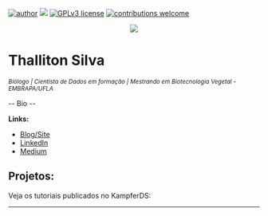 [![author](https://img.shields.io/badge/author-Thalliton--Silva-red)](https://www.linkedin.com/in/thallitonsilva) [![](https://img.shields.io/badge/python-3.7+-blue.svg)](https://www.python.org/downloads/release/python-365/) [![GPLv3 license](https://img.shields.io/badge/License-GPLv3-blue.svg)](http://perso.crans.org/besson/LICENSE.html) [![contributions welcome](https://img.shields.io/badge/contributions-welcome-brightgreen.svg?style=flat)](https://github.com/ThallitonSilva/data_science/issues)

<p align="center">
  <img src="banner.png" >
</p>

# Thalliton Silva
<sub>*Biólogo |  Cientista de Dados em formação | Mestrando em Biotecnologia Vegetal - EMBRAPA/UFLA*</sub>

-- Bio --

**Links:**
* [Blog/Site](http://kampferds.mozello.com/)
* [LinkedIn](https://www.linkedin.com/in/thallitonsilva)
* [Medium](https://medium.com/@thallitonsilva)


## Projetos:
Veja os tutoriais publicados no KampferDS:



---
